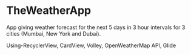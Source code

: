 # TheWeatherApp

App giving weather forecast for the next 5 days in 3 hour intervals for 3 cities (Mumbai, New York and Dubai).


Using-RecyclerView, CardView, Volley, OpenWeatherMap API, Glide

